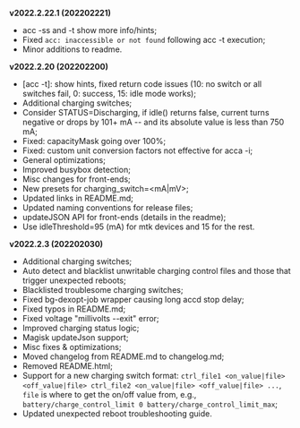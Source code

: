 **v2022.2.22.1 (202202221)**
- acc -ss and -t show more info/hints;
- Fixed `acc: inaccessible or not found` following acc -t execution;
- Minor additions to readme.

**v2022.2.20 (202202200)**
- [acc -t]: show hints, fixed return code issues (10: no switch or all switches fail, 0: success, 15: idle mode works);
- Additional charging switches;
- Consider STATUS=Discharging, if idle() returns false, current turns negative or drops by 101+ mA -- and its absolute value is less than 750 mA;
- Fixed: capacityMask going over 100%;
- Fixed: custom unit conversion factors not effective for acca -i;
- General optimizations;
- Improved busybox detection;
- Misc changes for front-ends;
- New presets for charging_switch=<mA|mV>;
- Updated links in README.md;
- Updated naming conventions for release files;
- updateJSON API for front-ends (details in the readme);
- Use idleThreshold=95 (mA) for mtk devices and 15 for the rest.

**v2022.2.3 (202202030)**
- Additional charging switches;
- Auto detect and blacklist unwritable charging control files and those that trigger unexpected reboots;
- Blacklisted troublesome charging switches;
- Fixed bg-dexopt-job wrapper causing long accd stop delay;
- Fixed typos in README.md;
- Fixed voltage "millivolts --exit" error;
- Improved charging status logic;
- Magisk updateJson support;
- Misc fixes & optimizations;
- Moved changelog from README.md to changelog.md;
- Removed README.html;
- Support for a new charging switch format: `ctrl_file1 <on_value|file> <off_value|file> ctrl_file2 <on_value|file> <off_value|file> ...`, `file` is where to get the on/off value from, e.g., `battery/charge_control_limit 0 battery/charge_control_limit_max`;
- Updated unexpected reboot troubleshooting guide.
